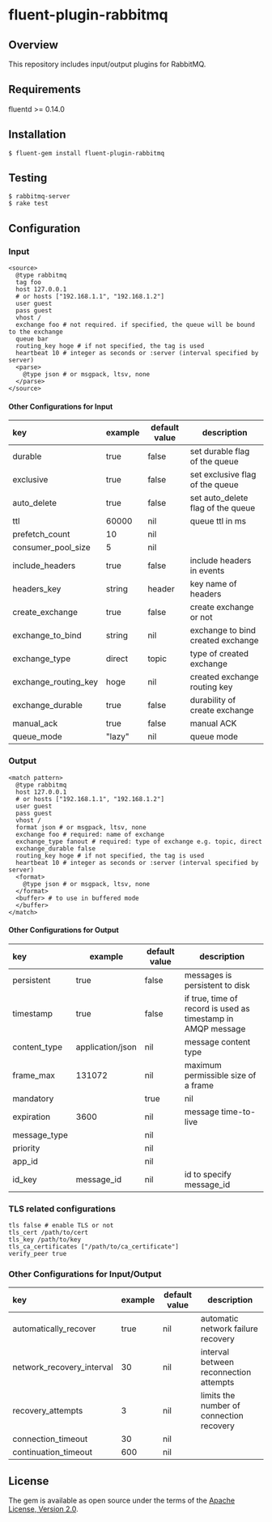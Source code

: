 # fluent-plugin-rabbitmq

## Overview

This repository includes input/output plugins for RabbitMQ.

## Requirements

fluentd >= 0.14.0

## Installation

    $ fluent-gem install fluent-plugin-rabbitmq

## Testing

    $ rabbitmq-server
    $ rake test

## Configuration

### Input

```
<source>
  @type rabbitmq
  tag foo
  host 127.0.0.1
  # or hosts ["192.168.1.1", "192.168.1.2"]
  user guest
  pass guest
  vhost /
  exchange foo # not required. if specified, the queue will be bound to the exchange
  queue bar
  routing_key hoge # if not specified, the tag is used
  heartbeat 10 # integer as seconds or :server (interval specified by server)
  <parse>
    @type json # or msgpack, ltsv, none
  </parse>
</source>
```

#### Other Configurations for Input

|key|example|default value|description|
|:--|---|---|---|
|durable|true|false|set durable flag of the queue|
|exclusive|true|false|set exclusive flag of the queue|
|auto_delete|true|false|set auto_delete flag of the queue|
|ttl|60000|nil|queue ttl in ms|
|prefetch_count|10|nil||
|consumer_pool_size|5|nil||
|include_headers|true|false|include headers in events|
|headers_key|string|header|key name of headers|
|create_exchange|true|false|create exchange or not|
|exchange_to_bind|string|nil|exchange to bind created exchange|
|exchange_type|direct|topic|type of created exchange|
|exchange_routing_key|hoge|nil|created exchange routing key|
|exchange_durable|true|false|durability of create exchange|
|manual_ack|true|false|manual ACK|
|queue_mode|"lazy"|nil|queue mode|

### Output

```
<match pattern>
  @type rabbitmq
  host 127.0.0.1
  # or hosts ["192.168.1.1", "192.168.1.2"]
  user guest
  pass guest
  vhost /
  format json # or msgpack, ltsv, none
  exchange foo # required: name of exchange
  exchange_type fanout # required: type of exchange e.g. topic, direct
  exchange_durable false
  routing_key hoge # if not specified, the tag is used
  heartbeat 10 # integer as seconds or :server (interval specified by server)
  <format>
    @type json # or msgpack, ltsv, none
  </format>
  <buffer> # to use in buffered mode
  </buffer>
</match>
```

#### Other Configurations for Output

|key|example|default value|description|
|:--|---|---|---|
|persistent|true|false|messages is persistent to disk|
|timestamp|true|false|if true, time of record is used as timestamp in AMQP message|
|content_type|application/json|nil|message content type|
|frame_max|131072|nil|maximum permissible size of a frame|
|mandatory||true|nil||
|expiration|3600|nil|message time-to-live|
|message_type||nil||
|priority||nil||
|app_id||nil||
|id_key|message_id|nil|id to specify message_id|

### TLS related configurations

```
tls false # enable TLS or not
tls_cert /path/to/cert
tls_key /path/to/key
tls_ca_certificates ["/path/to/ca_certificate"]
verify_peer true
```

### Other Configurations for Input/Output

|key|example|default value|description|
|:--|---|---|---|
|automatically_recover|true|nil|automatic network failure recovery|
|network_recovery_interval|30|nil|interval between reconnection attempts|
|recovery_attempts|3|nil|limits the number of connection recovery|
|connection_timeout|30|nil||
|continuation_timeout|600|nil||

## License

The gem is available as open source under the terms of the [Apache License, Version 2.0](https://www.apache.org/licenses/LICENSE-2.0.txt).

